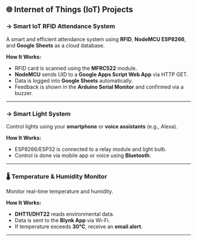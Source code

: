 ## 🌐 Internet of Things (IoT) Projects


###  -> Smart IoT RFID Attendance System

A smart and efficient attendance system using **RFID**, **NodeMCU ESP8266**, and **Google Sheets** as a cloud database.

**How It Works:**
- RFID card is scanned using the **MFRC522** module.
- **NodeMCU** sends UID to a **Google Apps Script Web App** via HTTP GET.
- Data is logged into **Google Sheets** automatically.
- Feedback is shown in the **Arduino Serial Monitor** and confirmed via a buzzer.

---

### -> Smart Light System

Control lights using your **smartphone** or **voice assistants** (e.g., Alexa).

**How It Works:**
- ESP8266/ESP32 is connected to a relay module and light bulb.
- Control is done via mobile app or voice using **Bluetooth**.

---

### 🌡️ Temperature & Humidity Monitor

Monitor real-time temperature and humidity.

**How It Works:**
- **DHT11/DHT22** reads environmental data.
- Data is sent to the **Blynk App** via Wi-Fi.
- If temperature exceeds **30°C**,  receive an **email alert**.

---
